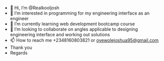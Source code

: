 - 👋 Hi, I’m @Realkooljosh
- 👀 I’m interested in programming for my engineering interface as an engineer
- 🌱 I’m currently learning web development bootcamp course
- 💞️ I’m looking to collaborate on angles applicable to designing engineering interface and working out solutions
- 📫 How to reach me +2348160803821 or oyewolejoshua95@gmail.com
- Thank you
- Regards
<!---
Realkooljosh/Realkooljosh is a ✨ special ✨ repository because its `README.md` (this file) appears on your GitHub profile.
You can click the Preview link to take a look at your changes.
--->
